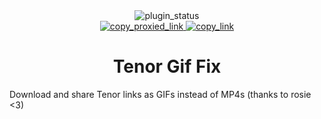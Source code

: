 <!--
  * This file was autogenerated
  * If you want to change anything, do so in the readmes.mjs script
  * https://github.com/Felocord/Plugins/edit/main/scripts/readmes.mjs
-->

<div align="center">
  <img alt="plugin_status" src="https://img.shields.io/badge/plugin_status-discontinued-ed8796?style=for-the-badge&labelColor=24273a" />
  <br/>
  <a href="https://bn-plugins.github.io/vd-proxy/vendetta.Felocord.xyz/tenor-gif-fix">
    <img alt="copy_proxied_link" src="https://img.shields.io/badge/copy_proxied_link-24273a?style=for-the-badge" />
  </a>
  <a href="https://bunny.Felocord.xyz/tenor-gif-fix">
    <img alt="copy_link" src="https://img.shields.io/badge/copy_link-24273a?style=for-the-badge" />
  </a>
</div>

<h1 align="center">
  Tenor Gif Fix
</h1>

Download and share Tenor links as GIFs instead of MP4s (thanks to rosie <3)
